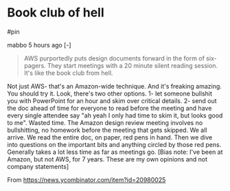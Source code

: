 # Book club of hell

#pin 

mabbo 5 hours ago [-] 
> AWS purportedly puts design documents forward in the form of six-pagers. They start meetings with a 20 minute silent reading session. It's like the book club from hell.

Not just AWS- that's an Amazon-wide technique. And it's freaking amazing. You should try it.
Look, there's two other options. 1- let someone bullshit you with PowerPoint for an hour and skim over critical details. 2- send out the doc ahead of time for everyone to read before the meeting and have every single attendee say "ah yeah I only had time to skim it, but looks good to me". Wasted time.
The Amazon design review meeting involves no bullshitting, no homework before the meeting that gets skipped. We all arrive. We read the entire doc, on paper, red pens in hand. Then we dive into questions on the important bits and anything circled by those red pens.
Generally takes a lot less time as far as meetings go.
[Bias note: I've been at Amazon, but not AWS, for 7 years. These are my own opinions and not company statements] 

From <https://news.ycombinator.com/item?id=20980025> 